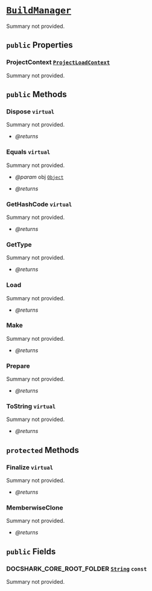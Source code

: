 # <code><a href="BuildManager.md">BuildManager</a></code>

Summary not provided.

## `public` Properties

### ProjectContext <code><a href="Loader\ProjectLoadContext.md">ProjectLoadContext</a></code>

Summary not provided.



## `public` Methods

### Dispose `virtual`

Summary not provided.

- *@returns* 

### Equals `virtual`

Summary not provided.

- *@param* obj <code><a href="..\..\System\Object.md">Object</a></code>

- *@returns* 

### GetHashCode `virtual`

Summary not provided.

- *@returns* 

### GetType

Summary not provided.

- *@returns* 

### Load

Summary not provided.

- *@returns* 

### Make

Summary not provided.

- *@returns* 

### Prepare

Summary not provided.

- *@returns* 

### ToString `virtual`

Summary not provided.

- *@returns* 

## `protected` Methods

### Finalize `virtual`

Summary not provided.

- *@returns* 

### MemberwiseClone

Summary not provided.

- *@returns* 

## `public` Fields

### DOCSHARK_CORE_ROOT_FOLDER <code><a href="..\..\System\String.md">String</a></code> `const`

Summary not provided.